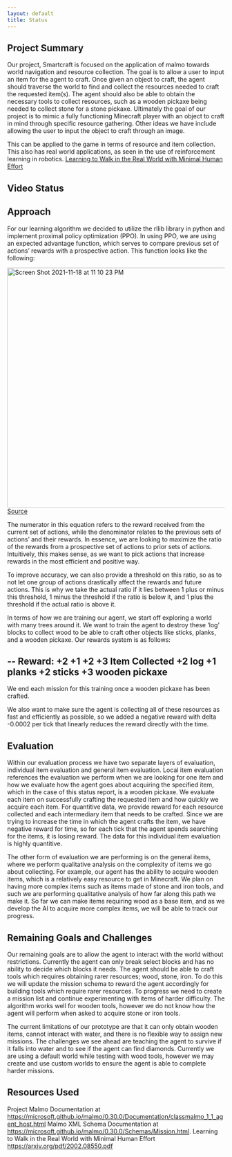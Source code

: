 ```yaml
---
layout: default
title: Status
---
```

## Project Summary
Our project, Smartcraft is focused on the application of malmo towards world navigation and resource collection. The goal is to allow a user to input an item for the agent to craft. Once given an object to craft, the agent should traverse the world to find and collect the resources needed to craft the requested item(s). The agent should also be able to obtain the necessary tools to collect resources, such as a wooden pickaxe being needed to collect stone for a stone pickaxe. Ultimately the goal of our project is to mimic a fully functioning Minecraft player with an object to craft in mind through specific resource gathering. Other ideas we have include allowing the user to input the object to craft through an image.

This can be applied to the game in terms of resource and item collection. This also has real world applications, as seen in the use of reinforcement learning in robotics. [Learning to Walk in the Real World with Minimal Human Effort](https://arxiv.org/pdf/2002.08550.pdf)
## Video Status

## Approach
For our learning algorithm we decided to utilize the rllib library in python and implement proximal policy optimization (PPO). In using PPO, we are using an expected advantage function, which serves to compare previous set of actions’ rewards with a prospective action. This function looks like the following:

<img width="554" alt="Screen Shot 2021-11-18 at 11 10 23 PM" src="https://user-images.githubusercontent.com/47614025/142580320-fcd6e141-6626-4514-8d34-ed4dc558d40e.png"> [Source](https://arxiv.org/pdf/1707.06347.pdf)

The numerator in this equation refers to the reward received from the current set of actions, while the denominator relates to the previous sets of actions’ and their rewards. In essence, we are looking to maximize the ratio of the rewards from a prospective set of actions to prior sets of actions. Intuitively, this makes sense, as we want to pick actions that increase rewards in the most efficient and positive way.

To improve accuracy, we can also provide a threshold on this ratio, so as to not let one group of actions drastically affect the rewards and future actions. This is why we take the actual ratio if it lies between 1 plus or minus this threshold, 1 minus the threshold if the ratio is below it, and 1 plus the threshold if the actual ratio is above it.

In terms of how we are training our agent, we start off exploring a world with many trees around it. We want to train the agent to destroy these ‘log’ blocks to collect wood to be able to craft other objects like sticks, planks, and a wooden pickaxe. Our rewards system is as follows:

--
Reward: +2 +1 +2 +3
Item Collected
+2			log
+1			planks
+2			sticks
+3			wooden pickaxe
--

We end each mission for this training once a wooden pickaxe has been crafted.

We also want to make sure the agent is collecting all of these resources as fast and efficiently as possible, so we added a negative reward with delta -0.0002 per tick that linearly reduces the reward directly with the time.


## Evaluation
Within our evaluation process we have two separate layers of evaluation, individual item evaluation and general item evaluation. Local item evaluation references the evaluation we perform when we are looking for one item and how we evaluate how the agent goes about acquiring the specified item, which in the case of this status report, is a wooden pickaxe. We evaluate each item on successfully crafting the requested item and how quickly we acquire each item. For quantitive data, we provide reward for each resource collected and each intermediary item that needs to be crafted. Since we are trying to increase the time in which the agent crafts the item, we have negative reward for time, so for each tick that the agent spends searching for the items, it is losing reward. The data for this individual item evaluation is highly quantitive. 

The other form of evaluation we are performing is on the general items, where we perform qualitative analysis on the complexity of items we go about collecting. For example, our agent has the ability to acquire wooden items, which is a relatively easy resource to get in Minecraft. We plan on having more complex items such as items made of stone and iron tools, and such we are performing qualitative analysis of how far along this path we make it. So far we can make items requiring wood as a base item, and as we develop the AI to acquire more complex items, we will be able to track our progress. 

## Remaining Goals and Challenges
Our remaining goals are to allow the agent to interact with the world without restrictions. Currently the agent can only break select blocks and has no ability to decide which blocks it needs. The agent should be able to craft tools which requires obtaining rarer resources; wood, stone, iron. To do this we will update the mission schema to reward the agent accordingly for building tools which require rarer resources. To progress we need to create a mission list and continue experimenting with items of harder difficulty. The algorithm works well for wooden tools, however we do not know how the agent will perform when asked to acquire stone or iron tools.

The current limitations of our prototype are that it can only obtain wooden items, cannot interact with water, and there is no flexible way to assign new missions. The challenges we see ahead are teaching the agent to survive if it falls into water and to see if the agent can find diamonds. Currently we are using a default world while testing with wood tools, however we may create and use custom worlds to ensure the agent is able to complete harder missions.


## Resources Used
Project Malmo Documentation at https://microsoft.github.io/malmo/0.30.0/Documentation/classmalmo_1_1_agent_host.html
Malmo XML Schema Documentation at https://microsoft.github.io/malmo/0.30.0/Schemas/Mission.html.
Learning to Walk in the Real World with Minimal Human Effort https://arxiv.org/pdf/2002.08550.pdf
